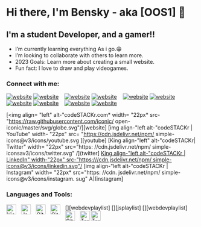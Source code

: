 # Hi there, I'm Bensky - aka [OOS1] 👋 

## I'm a student Developer, and a gamer!!

- I’m currently learning everything As i go.😁
- I’m looking to collaborate with others to learn more.
- 2023 Goals: Learn more about creating a small website.
- Fun fact: I love to draw and play videogames.
### Connect with me:
[![website](./img/globe-light.svg)](https://skyben.business.site#gh-light-mode-only)
[![website](./img/globe-dark.svg)](https://skyben.business.site#gh-dark-mode-only)
&nbsp;&nbsp;
[![website](./img/youtube-light.svg)](https://youtube.com#gh-light-mode-only)
[![website](./img/youtube-dark.svg)](https://youtube.com#gh-dark-mode-only)
&nbsp;&nbsp;
[![website](./img/twitter-light.svg)](https://twitter.com/skyben1#gh-light-mode-only)
[![website](./img/twitter-dark.svg)](https://twitter.com/skyben1#gh-dark-mode-only)
&nbsp;&nbsp;
[![website](./img/linkedin-light.svg)](https://linkedin.com/in/bensky-sainvilus#gh-light-mode-only)
[![website](./img/linkedin-dark.svg)](https://linkedin.com/in/bensky-sainvilus#gh-dark-mode-only)
&nbsp;&nbsp;
[![website](./img/instagram-light.svg)](https://instagram.com/skybennation#gh-light-mode-only)
[![website](./img/instagram-dark.svg)](https://instagram.com/skybennation#gh-dark-mode-only)


[<img align= "left" alt-"codeSTACKr.com* width= "22px* src-"https://raw.githubusercontent.com/iconic/
open-iconic/master/svg/globe.svg"/][website] [img align-"left alt-"codeSTACKr | YouTube" width- "22px" src= "https://cdn.jsdelivr.net/npm/
simple-icons@v3/icons/youtube.svg ][youtube] [King align-"left" alt-"codeSTACKr| Twitter" width= "22px" src="https: //cdn.jsdelivr.net/npm/
simple-iconsav3/icons/twitter.svg" /](twitter] [King align-"left alt-"codeSTACKr | LinkedIn" width-"22px" src-"https:///cdn.jsdelivr.net/npm/
simple-icons@v3/icons/linkedin.svg"/][linkedin] [img align-"left alt-"codeSTACKr | Instagram" width= "22px* src="https: //cdn. jsdelivr.net/npm/
simple-icons@v3/icons/instagram. sug"
A](instagram]



### Languages and Tools:
[<img align="left" alt="Visual Studio Code" width="26px" src="https://cdn.jsdelivr.net/gh/devicons/devicon/icons/vscode/vscode-original.svg" style="padding-right:10px;" />][webdevplaylist]
[<img align="left" alt="JavaScript" width="26px" src="https://cdn.jsdelivr.net/gh/devicons/devicon/icons/javascript/javascript-original.svg" style="padding-right:10px;" />][jsplaylist]
[<img align="left" alt="Git" width="26px" src="https://cdn.jsdelivr.net/gh/devicons/devicon/icons/git/git-original.svg" style="padding-right:10px;" />][webdevplaylist]
[<img align="left" alt="GitHub" width="26px" src="https://user-images.githubusercontent.com/3369400/139447912-e0f43f33-6d9f-45f8-be46-2df5bbc91289.png" style="padding-right:10px;" />](https://www.youtube.com/@Relaxspace1/videos#gh-dark-mode-only)
[<img align="left" alt="GitHub" width="26px" src="https://user-images.githubusercontent.com/3369400/139448065-39a229ba-4b06-434b-bc67-616e2ed80c8f.png" style="padding-right:10px;" />](https://www.youtube.com/@Relaxspace1/videos#gh-light-mode-only)
[<img align="left" alt="Terminal" width="26px" src="./img/terminal-light.svg" />](https://www.youtube.com/@Relaxspace1/videos#gh-light-mode-only)
[<img align="left" alt="Terminal" width="26px" src="./img/terminal-dark.svg" />](https://www.youtube.com/@Relaxspace1/videos#gh-dark-mode-only)
<br />

[linkedin]: https://www.linkedin.com/in/bensky-sainvilus
